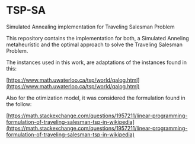 # TSP-SA
Simulated Annealing implementation for Traveling Salesman Problem 

This repository contains the implementation for both, a Simulated Anneling metaheurístic and the optimal approach to solve the Traveling Salesman Problem.

The instances used in this work, are adaptations of the instances found in this:

[https://www.math.uwaterloo.ca/tsp/world/qalog.html](https://www.math.uwaterloo.ca/tsp/world/qalog.html)

Also for the otimization model, it was considered the formulation found in the follow:

[https://math.stackexchange.com/questions/1957211/linear-programming-formulation-of-traveling-salesman-tsp-in-wikipedia](https://math.stackexchange.com/questions/1957211/linear-programming-formulation-of-traveling-salesman-tsp-in-wikipedia)